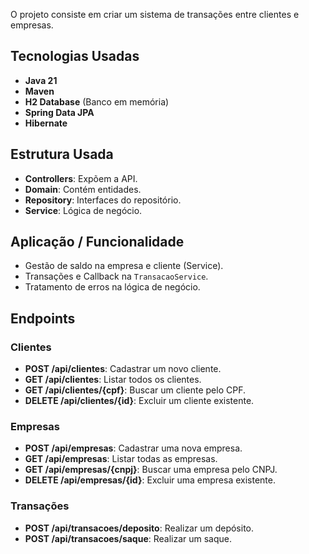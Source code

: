 O projeto consiste em criar um sistema de transações entre clientes e empresas.

## Tecnologias Usadas
- **Java 21**
- **Maven**
- **H2 Database** (Banco em memória)
- **Spring Data JPA**
- **Hibernate**

## Estrutura Usada
- **Controllers**: Expõem a API.
- **Domain**: Contém entidades.
- **Repository**: Interfaces do repositório.
- **Service**: Lógica de negócio.

## Aplicação / Funcionalidade
- Gestão de saldo na empresa e cliente (Service).
- Transações e Callback na `TransacaoService`.
- Tratamento de erros na lógica de negócio.

## Endpoints

### Clientes
- **POST /api/clientes**: Cadastrar um novo cliente.
- **GET /api/clientes**: Listar todos os clientes.
- **GET /api/clientes/{cpf}**: Buscar um cliente pelo CPF.
- **DELETE /api/clientes/{id}**: Excluir um cliente existente.

### Empresas
- **POST /api/empresas**: Cadastrar uma nova empresa.
- **GET /api/empresas**: Listar todas as empresas.
- **GET /api/empresas/{cnpj}**: Buscar uma empresa pelo CNPJ.
- **DELETE /api/empresas/{id}**: Excluir uma empresa existente.

### Transações
- **POST /api/transacoes/deposito**: Realizar um depósito.
- **POST /api/transacoes/saque**: Realizar um saque.

